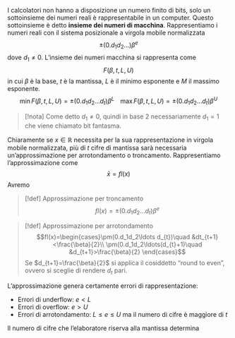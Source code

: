 I calcolatori non hanno a disposizione un numero finito di bits, solo un sottoinsieme dei numeri reali è rappresentabile in un computer.
Questo sottoinsieme è detto **insieme dei numeri di macchina**.
Rappresentiamo i numeri reali con il sistema  posizionale a virgola mobile normalizzata
$$\pm(0.d_1d_2\ldots)\beta^{e}$$
dove $d_{1}\not = 0$.
L’insieme dei numeri macchina si rappresenta come
$$F(\beta, t,L,U)$$
in cui $\beta$ è la base, $t$ è la mantissa, $L$ è il minimo esponente e $M$ il massimo esponente.
$$\min F(\beta, t, L ,U)=\pm(0.d_{1}d_{2}\ldots d_{t})\beta^ {L\quad}\max F(\beta, t, L ,U)=\pm(0.d_{1}d_{2}\ldots d_{t})\beta^{U}$$

>[!nota]
>Come detto $d_{1}\not = 0$, quindi in base $2$ necessariamente $d_{1}=1$ che viene chiamato bit fantasma.

Chiaramente se $x\in \mathbb{R}$ necessita per la sua rappresentazione in virgola mobile normalizzata, più di $t$ cifre di mantissa sarà necessaria un’approssimazione per arrotondamento o troncamento.
Rappresentiamo l’approssimazione come
$$\bar x = fl(x)$$
Avremo
>[!def] Approssimazione per troncamento
>$$fl(x)=\pm(0.d_1d_{2}\ldots d_{t})\beta^{e}$$
>

>[!def] Approssimazione per arrotondamento
>$$fl(x)=\begin{cases}\pm(0.d_1d_2\ldots d_{t})\quad &dt_{t+1}<\frac{\beta}{2}\\
>\pm(0.d_1d_2\ldots(d_{t}+1)\quad &d_{t+1}>\frac{\beta}{2} \end{cases}$$
>Se $d_{t+1}=\frac{\beta}{2}$ si applica il cosiddetto “round to even”, ovvero si sceglie di rendere $d_{t}$ pari.

L’approssimazione genera certamente errori di rappresentazione:
- Errori di underflow: $e< L$
- Errori di overflow: $e>U$
- Errori di arrotondamento: $L\le e\le U$ ma il numero di cifre è maggiore di $t$

Il numero di cifre che l’elaboratore riserva alla mantissa determina



